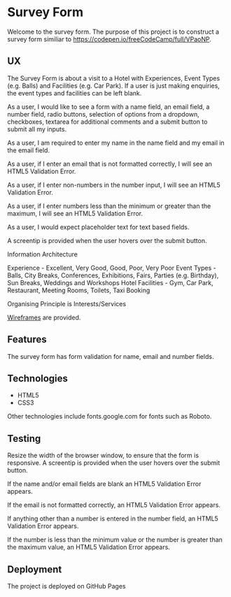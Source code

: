 # Survey Form

Welcome to the survey form.  The purpose of this project is to construct a survey form similiar to https://codepen.io/freeCodeCamp/full/VPaoNP.

## UX

The Survey Form is about a visit to a Hotel with Experiences, Event Types (e.g. Balls) and Facilities (e.g. Car Park).  If a user is
just making enquiries, the event types and facilities can be left blank.

As a user, I would like to see a form with a name field, an email field, a number field, radio buttons, selection of
options from a dropdown, checkboxes, textarea for additional comments and a submit button to submit all my inputs.

As a user, I am required to enter my name in the name field and my email in the email field.

As a user, if I enter an email that is not formatted correctly, I will see an HTML5 Validation Error.

As a user, if I enter non-numbers in the number input, I will see an HTML5 Validation Error.

As a user, if I enter numbers less than the minimum or greater than the maximum, I will see an HTML5 Validation Error.

As a user, I would expect placeholder text for text based fields.

A screentip is provided when the user hovers over the submit button.

Information Architecture

Experience - Excellent, Very Good, Good, Poor, Very Poor
Event Types - Balls, City Breaks, Conferences, Exhibitions, Fairs, Parties (e.g. Birthday), Sun Breaks, Weddings and Workshops
Hotel Facilities - Gym, Car Park, Restaurant, Meeting Rooms, Toilets, Taxi Booking

Organising Principle is Interests/Services

[Wireframes](wireframes/survey-form-wireframes) are provided.

## Features

The survey form has form validation for name, email and number fields.

## Technologies

* HTML5
* CSS3

Other technologies include fonts.google.com for fonts such as Roboto.

## Testing

Resize the width of the browser window, to ensure that the form is responsive.  A screentip is provided when
the user hovers over the submit button.

If the name and/or email fields are blank an HTML5 Validation Error appears.

If the email is not formatted correctly, an HTML5 Validation Error appears.

If anything other than a number is entered in the number field, an HTML5 Validation Error appears.

If the number is less than the minimum value or the number is greater than the maximum value, an
HTML5 Validation Error appears.

## Deployment

The project is deployed on GitHub Pages 